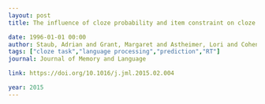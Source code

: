 ```yaml
---
layout: post
title: The influence of cloze probability and item constraint on cloze task response time

date: 1996-01-01 00:00
author: Staub, Adrian and Grant, Margaret and Astheimer, Lori and Cohen, Andrew
tags: ["cloze task","language processing","prediction","RT"]
journal: Journal of Memory and Language

link: https://doi.org/10.1016/j.jml.2015.02.004

year: 2015
---
```



